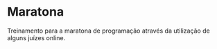 # Maratona

Treinamento para a maratona de programação através da utilização de alguns juízes online. 
